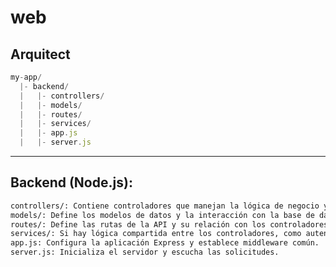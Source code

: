 # web

## Arquitect
```js
my-app/
  |- backend/
  |   |- controllers/
  |   |- models/
  |   |- routes/
  |   |- services/
  |   |- app.js
  |   |- server.js
```
---------------------------------------------------------------------------------------

## Backend (Node.js):

```html
controllers/: Contiene controladores que manejan la lógica de negocio y responden a las solicitudes de la API.
models/: Define los modelos de datos y la interacción con la base de datos si es necesario.
routes/: Define las rutas de la API y su relación con los controladores.
services/: Si hay lógica compartida entre los controladores, como autenticación o validaciones, puede ir aquí.
app.js: Configura la aplicación Express y establece middleware común.
server.js: Inicializa el servidor y escucha las solicitudes. 
```
